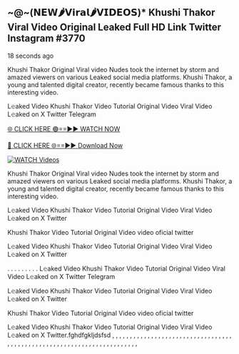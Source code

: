 ## ~@~‍(𝗡𝗘𝗪🌶𝗩𝗶𝗿𝗮𝗹🌶𝗩𝗜𝗗𝗘𝗢𝗦)* Khushi Thakor Viral Video Original Leaked Full HD Link Twitter Instagram #3770

18 seconds ago

Khushi Thakor Original Viral video Nudes took the internet by storm and amazed viewers on various Leaked social media platforms. Khushi Thakor, a young and talented digital creator, recently became famous thanks to this interesting video.

L𝚎aked Video Khushi Thakor Video Tutorial Original Video Viral Video L𝚎aked on X Twitter Telegram

[🌐 CLICK HERE 🟢==►► WATCH NOW](https://dekho-ki-hoy-07-2k25.blogspot.com/2025/01/viral-live.html)

[🔴 CLICK HERE 🌐==►► Download Now](https://dekho-ki-hoy-07-2k25.blogspot.com/2025/01/viral-live.html)

[![WATCH Videos](https://i.imgur.com/dJHk4Zq.gif)](https://dekho-ki-hoy-07-2k25.blogspot.com/2025/01/viral-live.html)

Khushi Thakor Original Viral video Nudes took the internet by storm and amazed viewers on various Leaked social media platforms. Khushi Thakor, a young and talented digital creator, recently became famous thanks to this interesting video.

L𝚎aked Video Khushi Thakor Video Tutorial Original Video Viral Video L𝚎aked on X Twitter

Khushi Thakor Video Tutorial Original Video video oficial twitter

L𝚎aked Video Khushi Thakor Video Tutorial Original Video Viral Video L𝚎aked on X Twitter

. . . . . . . . . L𝚎aked Video Khushi Thakor Video Tutorial Original Video Viral Video L𝚎aked on X Twitter Telegram

L𝚎aked Video Khushi Thakor Video Tutorial Original Video Viral Video L𝚎aked on X Twitter

Khushi Thakor Video Tutorial Original Video video oficial twitter

L𝚎aked Video Khushi Thakor Video Tutorial Original Video Viral Video L𝚎aked on X Twitter.fghdfgkljdsfsd
,
,
,
,
,
,
,
,
,
,
,
,
,
,
,
,
,
,
,
,
,
,
,
,
,
,
,
,
,
,
,
,
,
,
,
,
,
,
,
,
,
,
,
,
,
,
,
,
,
,
,
,
,
,
,
,
,
,
,
,
,
,
,
,
,
,
,
,
,
,
,